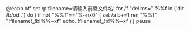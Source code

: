 @echo off
set /p filename=请输入前缀文件名:
for /f "delims=" %%f in ('dir /b/od *.*') do (
  if not "%%f"=="%~nx0" (
           set /a b+=1
           ren "%%f" "!filename!_!b!%%~xf"
           echo. !filename!_!b!%%~xf
)
)
pause